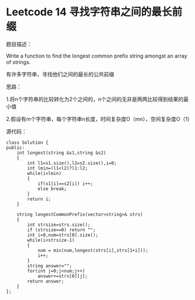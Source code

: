 # Leetcode 14 寻找字符串之间的最长前缀
题目描述：

Write a function to find the longest common prefix string amongst an array of strings.

有许多字符串，寻找他们之间的最长的公共前缀

思路：

1.将n个字符串的比较转化为2个之间的，n个之间的无非是两两比较得到结果的最小值

2.假设有m个字符串，每个字符串n长度，时间复杂度O（mn），空间复杂度O（1）

源代码：

```
class Solution {  
public:  
    int longest(string &s1,string &s2)  
    {  
        int l1=s1.size(),l2=s2.size(),i=0;  
        int lmin=(l1<l2)?l1:l2;  
        while(i<lmin)  
        {  
            if(s1[i]==s2[i]) i++;  
            else break;  
        }  
        return i;  
    }  
      
    string longestCommonPrefix(vector<string>& strs)   
    {  
        int strsize=strs.size();  
        if (strsize==0) return "";  
        int i=0,num=strs[0].size();  
        while(i<strsize-1)  
        {  
            num = min(num,longest(strs[i],strs[1+i]));  
            i++;  
        }  
        string answer="";  
        for(int j=0;j<num;j++)  
            answer+=strs[0][j];  
        return answer;  
    }  
};  
```

